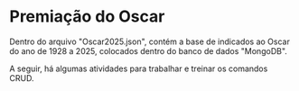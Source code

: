 # Premiação do Oscar
Dentro do arquivo "Oscar2025.json", contém a base de indicados ao Oscar do ano de 1928 a 2025, colocados dentro do banco de dados "MongoDB".

A seguir, há algumas atividades para trabalhar e treinar os comandos CRUD.
